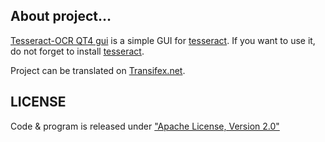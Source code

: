 ## About project…

[Tesseract-OCR QT4 gui](https://github.com/zdenop/tesseract-ocr-qt4gui) is a simple GUI for [tesseract](http://code.google.com/p/tesseract-ocr/).
If you want to use it, do not forget to install [tesseract](http://code.google.com/p/tesseract-ocr/).

Project can be translated on [Transifex.net](https://www.transifex.net/projects/p/qt4-tesseract/resource/qt4tesseract_ents/).


LICENSE
-------

Code & program is released under ["Apache License, Version 2.0"](http://www.apache.org/licenses/LICENSE-2.0)
